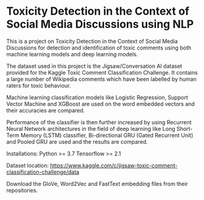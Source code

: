 # Toxicity Detection in the Context of Social Media Discussions using NLP

This is a project on Toxicity Detection in the Context of Social Media Discussions for detection and identification of toxic comments using both machine learning models and deep learning models.

The dataset used in this project is the Jigsaw/Conversation AI dataset provided for the Kaggle Toxic Comment Classification Challenge. It contains a large number of Wikipedia comments which have been labelled by human raters for toxic behaviour.	

Machine learning classification models like Logistic Regression, Support Vector Machine and XGBoost are used on the word embedded vectors and their accuracies are compared.

Performance of the classifier is then further increased by using Recurrent Neural Network architectures in the field of deep learning like Long Short-Term Memory (LSTM) classifier, Bi-directional GRU (Gated Recurrent Unit) and Pooled GRU are used and the results are compared.

Installations:
Python >= 3.7
Tensorflow >= 2.1

Dataset location: https://www.kaggle.com/c/jigsaw-toxic-comment-classification-challenge/data

Download the GloVe, Word2Vec and FastText embedding files from their repositories.
